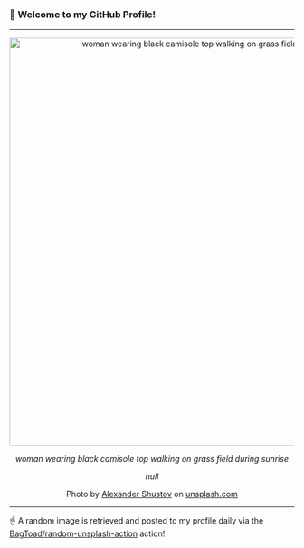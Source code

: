 ### 👋 Welcome to my GitHub Profile!

----

<div align="center">
  <img width="720" src="https://images.unsplash.com/7/sunset-hair.jpg?crop=entropy&cs=tinysrgb&fit=max&fm=jpg&ixid=M3w1NTI0OTR8MHwxfHJhbmRvbXx8fHx8fHx8fDE3Mzg0NzY2ODB8&ixlib=rb-4.0.3&q=80&w=1080" alt="woman wearing black camisole top walking on grass field during sunrise">
  
  <em>woman wearing black camisole top walking on grass field during sunrise</em>
  
  <em>null</em>
  
  Photo by [Alexander Shustov](https://www.shustov.cc) on [unsplash.com](https://unsplash.com/)
</div>

----

☝️ A random image is retrieved and posted to my profile daily via the [BagToad/random-unsplash-action](https://github.com/BagToad/random-unsplash-action) action!
